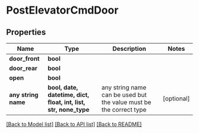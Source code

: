# PostElevatorCmdDoor


## Properties
Name | Type | Description | Notes
------------ | ------------- | ------------- | -------------
**door_front** | **bool** |  | 
**door_rear** | **bool** |  | 
**open** | **bool** |  | 
**any string name** | **bool, date, datetime, dict, float, int, list, str, none_type** | any string name can be used but the value must be the correct type | [optional]

[[Back to Model list]](../README.md#documentation-for-models) [[Back to API list]](../README.md#documentation-for-api-endpoints) [[Back to README]](../README.md)


